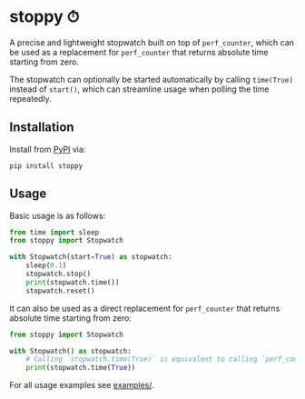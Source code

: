 # stoppy ⏱

A precise and lightweight stopwatch built on top of `perf_counter`, which can be used as a replacement for `perf_counter` that returns absolute time starting from zero.

The stopwatch can optionally be started automatically by calling `time(True)` instead of `start()`, which can streamline usage when polling the time repeatedly.

## Installation

Install from [PyPI](https://pypi.org/project/stoppy/) via:

```shell
pip install stoppy
```

## Usage

Basic usage is as follows:

```python
from time import sleep
from stoppy import Stopwatch

with Stopwatch(start=True) as stopwatch:
    sleep(0.1)
    stopwatch.stop()
    print(stopwatch.time())
    stopwatch.reset()
```

It can also be used as a direct replacement for `perf_counter` that returns absolute time starting from zero:

```python
from stoppy import Stopwatch

with Stopwatch() as stopwatch:
    # Calling `stopwatch.time(True)` is equivalent to calling `perf_counter()`, but starts from exactly zero
    print(stopwatch.time(True))
```

For all usage examples see [examples/](https://github.com/morefigs/stoppy/tree/main/examples).
